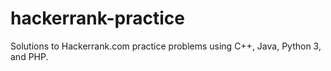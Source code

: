 # hackerrank-practice

Solutions to Hackerrank.com practice problems using С++, Java, Python 3, and PHP.

